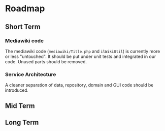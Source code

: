 # Roadmap

## Short Term

### Mediawiki code

The mediawiki code (`mediawiki/Title.php` and `ilWikiUtil`) is currently more or less "untouched". It should be put under unit tests and integrated in our code. Unused parts should be removed.

### Service Architecture

A cleaner separation of data, repository, domain and GUI code should be introduced.

## Mid Term


## Long Term